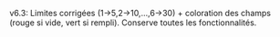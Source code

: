 v6.3: Limites corrigées (1→5,2→10,...,6→30) + coloration des champs (rouge si vide, vert si rempli). Conserve toutes les fonctionnalités.